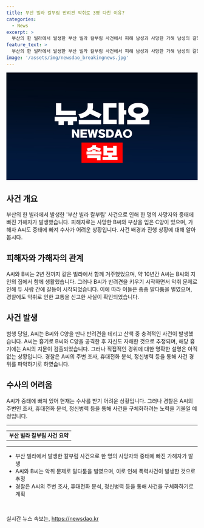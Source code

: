 ```yaml
---
title: 부산 빌라 칼부림 반려견 악취로 3명 다친 이유?
categories:
  - News
excerpt: >
  부산의 한 빌라에서 발생한 부산 빌라 칼부림 사건에서 피해 남성과 사망한 가해 남성의 갈등이 반려견 악취 문제로 시작됐다. 과거에도 경찰에 신고된 바 있던 악취 문제가 흉기로 이어진 것으로 보이며, 가해자는 현재 중태에 빠진 상태로 입건 예정이다. 사건 경위에 대한 구체적인 설명은 현재 미궁으로 남아 있지만, 수사가 계속될 예정이다. (문단 요약 : 150자)
feature_text: >
  부산의 한 빌라에서 발생한 부산 빌라 칼부림 사건에서 피해 남성과 사망한 가해 남성의 갈등이 반려견 악취 문제로 시작됐다. 과거에도 경찰에 신고된 바 있던 악취 문제가 흉기로 이어진 것으로 보이며, 가해자는 현재 중태에 빠진 상태로 입건 예정이다. 사건 경위에 대한 구체적인 설명은 현재 미궁으로 남아 있지만, 수사가 계속될 예정이다. (문단 요약 : 150자)
image: '/assets/img/newsdao_breakingnews.jpg'
---
```


<p><img src="/assets/img/newsdao_breakingnews.jpg" alt="koreaapp 속보" /></p>

<h2 data-ke-size="size26">사건 개요</h2>

<p data-ke-size="size16">부산의 한 빌라에서 발생한 '부산 빌라 칼부림' 사건으로 인해 한 명의 사망자와 중태에 빠진 가해자가 발생했습니다. 피해자로는 사망한 B씨와 부상을 입은 C양이 있으며, 가해자 A씨도 중태에 빠져 수사가 어려운 상황입니다. 사건 배경과 진행 상황에 대해 알아봅시다.</p>

<h2 data-ke-size="size26">피해자와 가해자의 관계</h2>

<p data-ke-size="size16">A씨와 B씨는 2년 전까지 같은 빌라에서 함께 거주했었으며, 약 10년간 A씨는 B씨의 지인의 집에서 함께 생활했습니다. 그러나 B씨가 반려견을 키우기 시작하면서 악취 문제로 인해 두 사람 간에 갈등이 시작되었습니다. 이에 따라 이들은 종종 말다툼을 벌였으며, 경찰에도 악취로 인한 고통을 신고한 사실이 확인되었습니다.</p>

<h2 data-ke-size="size26">사건 발생</h2>

<p data-ke-size="size16">범행 당일, A씨는 B씨와 C양을 만나 반려견을 데리고 산책 중 충격적인 사건이 발생했습니다. A씨는 흉기로 B씨와 C양을 공격한 후 자신도 자해한 것으로 추정되며, 해당 흉기에는 A씨의 지문이 검출되었습니다. 그러나 직접적인 경위에 대한 명확한 설명은 아직 없는 상황입니다. 경찰은 A씨의 주변 조사, 휴대전화 분석, 정신병력 등을 통해 사건 경위를 파악하기로 하였습니다.</p>

<h2 data-ke-size="size26">수사의 어려움</h2>

<p data-ke-size="size16">A씨가 중태에 빠져 있어 현재는 수사를 받기 어려운 상황입니다. 그러나 경찰은 A씨의 주변인 조사, 휴대전화 분석, 정신병력 등을 통해 사건을 구체화하려는 노력을 기울일 예정입니다.</p>

<hr data-ke-size="size16">

<table>
  <tbody>
    <tr>
      <td style="text-align: center; height: 17px;"><b>부산 빌라 칼부림 사건 요약</b></td>
    </tr>
  </tbody>
</table>

<hr data-ke-size="size16">

<ul>
  <li>부산 빌라에서 발생한 칼부림 사건으로 한 명의 사망자와 중태에 빠진 가해자가 발생</li>
  <li>A씨와 B씨는 악취 문제로 말다툼을 벌였으며, 이로 인해 폭력사건이 발생한 것으로 추정</li>
  <li>경찰은 A씨의 주변 조사, 휴대전화 분석, 정신병력 등을 통해 사건을 구체화하기로 계획</li>
</ul>

<p data-ke-size="size16">&nbsp;</p>
실시간 뉴스 속보는, <a href="https://newsdao.kr" rel="dofollow">https://newsdao.kr</a>


